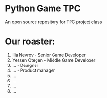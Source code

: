 # Python Game TPC

An open source repository for TPC project class

# Our roaster:
1) Ilia Nevrov - Senior Game Developer
2) Yessen Otegen - Middle Game Developer
3) ... - Designer
4) ... - Product manager
5) ...
6) ...
7) ...
8) ...

